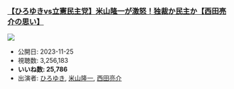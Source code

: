 ### [【ひろゆきvs立憲民主党】米山隆一が激怒！独裁か民主か【西田亮介の思い】](https://www.youtube.com/watch?v=eOz1CzMBmuQ)
[![](https://img.youtube.com/vi/eOz1CzMBmuQ/sddefault.jpg)](https://www.youtube.com/watch?v=eOz1CzMBmuQ)
-   公開日: 2023-11-25
-   視聴数: 3,256,183
-   **いいね数: 25,786**
-   出演者: [ひろゆき](/rehacq_fan/people/ひろゆき "wikilink"), [米山隆一](/rehacq_fan/people/米山隆一 "wikilink"), [西田亮介](/rehacq_fan/people/西田亮介 "wikilink")

